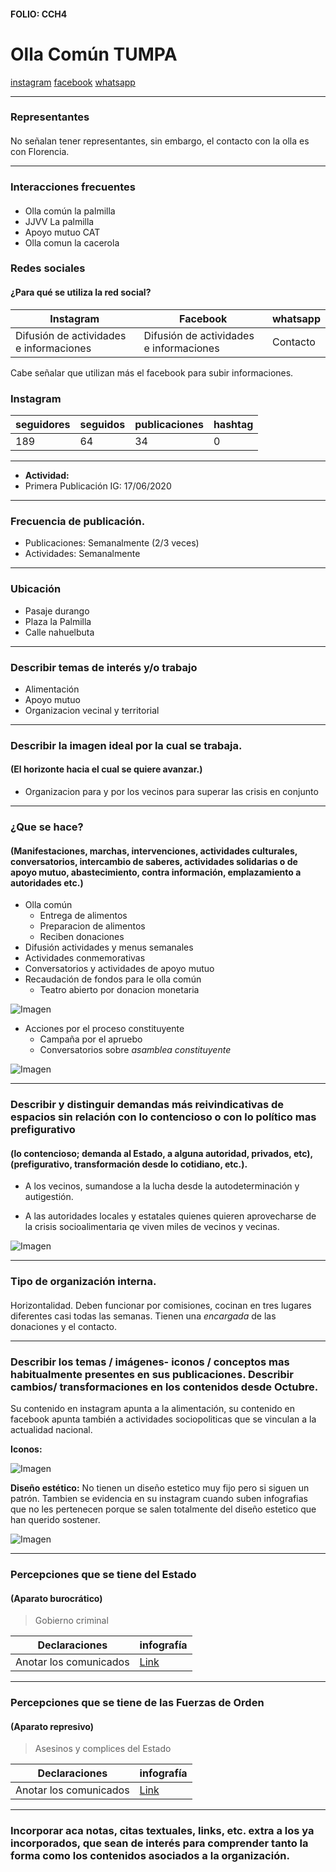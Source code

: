 #### FOLIO: CCH4
# Olla Común TUMPA

[instagram]()
[facebook](https://www.facebook.com/tumpa.accion.popular)
[whatsapp](+56935924532)

---

### Representantes
#### 
No señalan tener representantes, sin embargo, el contacto con la olla es con Florencia.


---
### Interacciones frecuentes
#### 
* Olla común la palmilla
* JJVV La palmilla
* Apoyo mutuo CAT
* Olla comun la cacerola

### Redes sociales
#### ¿Para qué se utiliza la red social?
| Instagram | Facebook | whatsapp |
|---|---|---|
|Difusión de actividades e informaciones|Difusión de actividades e informaciones|Contacto|

Cabe señalar que utilizan más el facebook para subir informaciones.

### **Instagram**
| seguidores | seguidos | publicaciones | hashtag 
|---|---|---|---|
|189|64|34| 0

---

* **Actividad:**   
* Primera Publicación IG: 17/06/2020

---
### Frecuencia de publicación.

* Publicaciones: Semanalmente (2/3 veces)
* Actividades: Semanalmente

---
### Ubicación
* Pasaje durango
* Plaza la Palmilla
* Calle nahuelbuta

---
### Describir temas de interés y/o trabajo
* Alimentación
* Apoyo mutuo
* Organizacion vecinal y territorial

---
### Describir la imagen ideal por la cual se trabaja.
#### (El horizonte hacia el cual se quiere avanzar.)
* Organizacion para y por los vecinos para superar las crisis en conjunto

---
### ¿Que se hace?
#### (Manifestaciones, marchas, intervenciones, actividades culturales, conversatorios, intercambio de saberes, actividades solidarias o de apoyo mutuo, abastecimiento, contra información, emplazamiento a autoridades etc.)
* Olla común
    * Entrega de alimentos
    * Preparacion de alimentos
    * Reciben donaciones
* Difusión actividades y menus semanales
* Actividades conmemorativas
* Conversatorios y actividades de apoyo mutuo
* Recaudación de fondos para le olla común
    * Teatro abierto por donacion monetaria

![Imagen](Imagen5CCH4.png)

* Acciones por el proceso constituyente 
    * Campaña por el apruebo
    * Conversatorios sobre *asamblea constituyente*

![Imagen](Imagen3CCH4.png)


---
### Describir y distinguir demandas más reivindicativas de espacios sin relación con lo contencioso o con lo político mas prefigurativo
#### (lo contencioso; demanda al Estado, a alguna autoridad, privados, etc), (prefigurativo, transformación desde lo cotidiano, etc.).
* A los vecinos, sumandose a la lucha desde la autodeterminación y autigestión.

* A las autoridades locales y estatales quienes quieren aprovecharse de la crisis socioalimentaria qe viven miles de vecinos y vecinas.

![Imagen](Imagen4CCH4.png)

---
### Tipo de organización interna.
#### 
Horizontalidad. Deben funcionar por comisiones, cocinan en tres lugares diferentes casi todas las semanas. Tienen una *encargada* de las donaciones y el contacto.

---
### Describir los temas / imágenes- iconos / conceptos mas habitualmente presentes en sus publicaciones. Describir cambios/ transformaciones en los contenidos desde Octubre.
Su contenido en instagram apunta a la alimentación, su contenido en facebook apunta también a actividades sociopoliticas que se vinculan a la actualidad nacional.

**Iconos:**

![Imagen](Imagen1CCH4.png)

**Diseño estético:**
No tienen un diseño estetico muy fijo pero si siguen un patrón. Tambien se evidencia en su instagram cuando suben infografias que no les pertenecen porque se salen totalmente del diseño estetico que han querido sostener.

![Imagen](Imagen2CCH4.png)


---
### Percepciones que se tiene del Estado
#### (Aparato burocrático)
> Gobierno criminal

| Declaraciones | infografía | 
|---|---|
|Anotar los comunicados | [Link]() |

---
### Percepciones que se tiene de las Fuerzas de Orden
#### (Aparato represivo)
> Asesinos y complices del Estado

| Declaraciones | infografía | 
|---|---|
|Anotar los comunicados | [Link]() |


---
### Incorporar aca notas, citas textuales, links, etc. extra a los ya incorporados, que sean de interés para comprender tanto la forma como los contenidos asociados a la organización.
